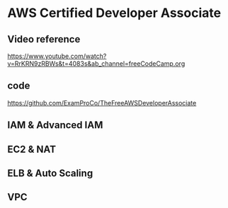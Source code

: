 # AWS Certified Developer Associate
## Video reference
https://www.youtube.com/watch?v=RrKRN9zRBWs&t=4083s&ab_channel=freeCodeCamp.org

## code
https://github.com/ExamProCo/TheFreeAWSDeveloperAssociate

## IAM & Advanced IAM
## EC2 & NAT
## ELB & Auto Scaling
## VPC
 
